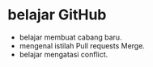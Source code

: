 # belajar GitHub
* belajar membuat cabang baru.
* mengenal istilah Pull requests Merge.
* belajar mengatasi conflict.
